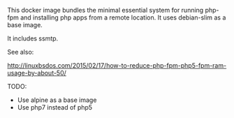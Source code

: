 This docker image bundles the minimal essential system for running php-fpm and installing php apps from a remote location. It uses debian-slim as a base image.

It includes ssmtp.

See also:

http://linuxbsdos.com/2015/02/17/how-to-reduce-php-fpm-php5-fpm-ram-usage-by-about-50/

TODO:
* Use alpine as a base image
* Use php7 instead of php5